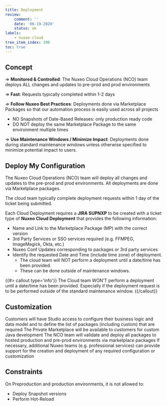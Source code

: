 ```yaml
---
title: Deployment
review:
    comment: ''
    date: '06-19-2020'
    status: ok
labels:
    - nuxeo-cloud
tree_item_index: 300
toc: true
---
```


## Concept

=> **Monitored & Controlled**: The Nuxeo Cloud Operations (NCO) team deploys ALL changes and updates to pre-prod and prod environments

=> **Fast**: Requests typically completed within 1-2 days

=> **Follow Nuxeo Best Practices**: Deployments done via Marketplace Packages so that our automation process is easily used across all projects
  - NO Snapshots of Date-Based Releases: only production ready code
  - DO NOT deploy the same Marketplace Package to the same environment multiple times

=> **Use Maintenance Windows / Minimize Impact**: Deployments done during standard maintenance windows unless otherwise specified to minimize potential impact to users.

## Deploy My Configuration

The Nuxeo Cloud Operations (NCO) team will deploy all changes and updates to the pre-prod and prod environments. All deployments are done via Marketplace packages.

The cloud team typically complete deployment requests within 1 day of the ticket being submitted.

Each Cloud Deployment requires a **JIRA SUPNXP** to be created with a ticket type of **Nuxeo Cloud Deployment** that provides the following information:
- Name and Link to the Marketplace Package (MP) with the correct version
- 3rd Party Services or SSO services required (e.g. FFMPEG, ImageMagick, Okta, etc.)
- Nuxeo Conf Updates corresponding to packages or 3rd party services
- Identify the requested Date and Time (include time zone) of deployment.
  - The cloud team will NOT perform a deployment until a date/time has been provided.
  - These can be done outside of maintenance windows.

{{#> callout type='info'}}
The Cloud team WON'T perform a deployment until a date/time has been provided. Especially if the deployment request is to be performed outside of the standard maintenance window.
{{/callout}}

## Customization

Customers will have Studio access to configure their business logic and data model and to define the list of packages (including custom) that are required
The Private Marketplace will be available to customers for custom Java development
The NCO team will validate and deploy all packages to hosted production and pre-prod environments via marketplace packages
If necessary, additional Nuxeo teams (e.g. professional services) can provide support for the creation and deployment of any required configuration or customization

## Constraints

On Preproduction and production environments, it is not allowed to:

- Deploy Snapshot versions
- Perform Hot-Reload
